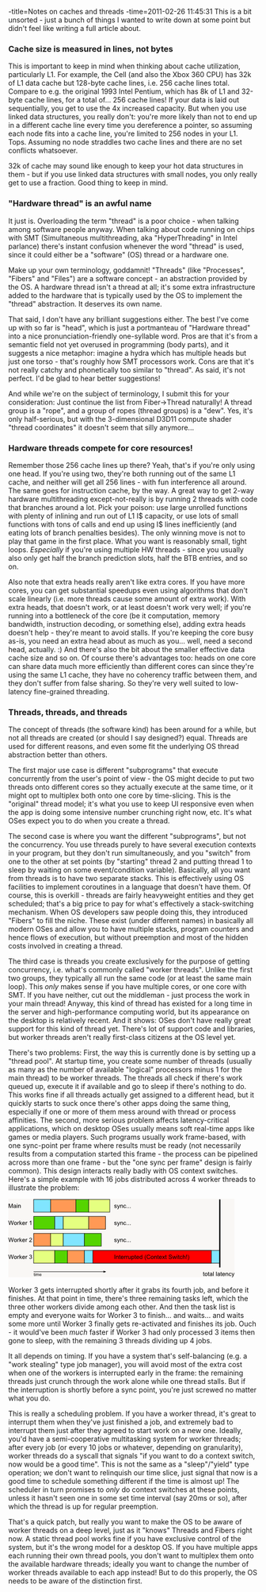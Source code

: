 -title=Notes on caches and threads
-time=2011-02-26 11:45:31
This is a bit unsorted \- just a bunch of things I wanted to write down at some point but didn't feel like writing a full article about.

### Cache size is measured in lines, not bytes

This is important to keep in mind when thinking about cache utilization, particularly L1. For example, the Cell \(and also the Xbox 360 CPU\) has 32k of L1 data cache but 128\-byte cache lines, i.e. 256 cache lines total. Compare to e.g. the original 1993 Intel Pentium, which has 8k of L1 and 32\-byte cache lines, for a total of... 256 cache lines! If your data is laid out sequentially, you get to use the 4x increased capacity. But when you use linked data structures, you really don't: you're more likely than not to end up in a different cache line every time you dereference a pointer, so assuming each node fits into a cache line, you're limited to 256 nodes in your L1. Tops. Assuming no node straddles two cache lines and there are no set conflicts whatsoever.

32k of cache may sound like enough to keep your hot data structures in them \- but if you use linked data structures with small nodes, you only really get to use a fraction. Good thing to keep in mind.

### "Hardware thread" is an awful name

It just is. Overloading the term "thread" is a poor choice \- when talking among software people anyway. When talking about code running on chips with SMT \(Simultaneous multithreading, aka "HyperThreading" in Intel parlance\) there's instant confusion whenever the word "thread" is used, since it could either be a "software" \(OS\) thread or a hardware one.

Make up your own terminology, goddamnit! "Threads" \(like "Processes", "Fibers" and "Files"\) are a software concept \- an abstraction provided by the OS. A hardware thread isn't a thread at all; it's some extra infrastructure added to the hardware that is typically used by the OS to implement the "thread" abstraction. It deserves its own name.

That said, I don't have any brilliant suggestions either. The best I've come up with so far is "head", which is just a portmanteau of "Hardware thread" into a nice pronunciation\-friendly one\-syllable word. Pros are that it's from a semantic field not yet overused in programming \(body parts\), and it suggests a nice metaphor: imagine a hydra which has multiple heads but just one torso \- that's roughly how SMT processors work. Cons are that it's not really catchy and phonetically too similar to "thread". As said, it's not perfect. I'd be glad to hear better suggestions!

And while we're on the subject of terminology, I submit this for your consideration: Just continue the list from Fiber\-\>Thread naturally! A thread group is a "rope", and a group of ropes \(thread groups\) is a "dew". Yes, it's only half\-serious, but with the 3\-dimensional D3D11 compute shader "thread coordinates" it doesn't seem that silly anymore...

### Hardware threads compete for core resources!

Remember those 256 cache lines up there? Yeah, that's if you're only using one head. If you're using two, they're both running out of the same L1 cache, and neither will get all 256 lines \- with fun interference all around. The same goes for instruction cache, by the way. A great way to get 2\-way hardware multithreading except\-not\-really is by running 2 threads with code that branches around a lot. Pick your poison: use large unrolled functions with plenty of inlining and run out of L1 I\$ capacity, or use lots of small functions with tons of calls and end up using I\$ lines inefficiently \(and eating lots of branch penalties besides\). The only winning move is not to play that game in the first place. What you want is reasonably small, tight loops. *Especially* if you're using multiple HW threads \- since you usually also only get half the branch prediction slots, half the BTB entries, and so on.

Also note that extra heads really aren't like extra cores. If you have more cores, you can get substantial speedups even using algorithms that don't scale linearly \(i.e. more threads cause some amount of extra work\). With extra heads, that doesn't work, or at least doesn't work very well; if you're running into a bottleneck of the core \(be it computation, memory bandwidth, instruction decoding, or something else\), adding extra heads doesn't help \- they're meant to avoid stalls. If you're keeping the core busy as\-is, you need an extra head about as much as you... well, need a second head, actually. :\) And there's also the bit about the smaller effective data cache size and so on. Of course there's advantages too: heads on one core can share data much more efficiently than different cores can since they're using the same L1 cache, they have no coherency traffic between them, and they don't suffer from false sharing. So they're very well suited to low\-latency fine\-grained threading.

### Threads, threads, and threads

The concept of threads \(the software kind\) has been around for a while, but not all threads are created \(or should I say designed?\) equal. Threads are used for different reasons, and even some fit the underlying OS thread abstraction better than others.

The first major use case is different "subprograms" that execute concurrently from the user's point of view \- the OS might decide to put two threads onto different cores so they actually execute at the same time, or it might opt to multiplex both onto one core by time\-slicing. This is the "original" thread model; it's what you use to keep UI responsive even when the app is doing some intensive number crunching right now, etc. It's what OSes expect you to do when you create a thread.

The second case is where you want the different "subprograms", but not the concurrency. You use threads purely to have several execution contexts in your program, but they don't run simultaneously, and you "switch" from one to the other at set points \(by "starting" thread 2 and putting thread 1 to sleep by waiting on some event/condition variable\). Basically, all you want from threads is to have two separate stacks. This is effectively using OS facilities to implement coroutines in a language that doesn't have them. Of course, this is overkill \- threads are fairly heavyweight entities and they get scheduled; that's a big price to pay for what's effectively a stack\-switching mechanism. When OS developers saw people doing this, they introduced "Fibers" to fill the niche. These exist \(under different names\) in basically all modern OSes and allow you to have multiple stacks, program counters and hence flows of execution, but without preemption and most of the hidden costs involved in creating a thread.

The third case is threads you create exclusively for the purpose of getting concurrency, i.e. what's commonly called "worker threads". Unlike the first two groups, they typically all run the same code \(or at least the same main loop\). This *only* makes sense if you have multiple cores, or one core with SMT. If you have neither, cut out the middleman \- just process the work in your main thread! Anyway, this kind of thread has existed for a long time in the server and high\-performance computing world, but its appearance on the desktop is relatively recent. And it shows: OSes don't have really great support for this kind of thread yet. There's lot of support code and libraries, but worker threads aren't really first\-class citizens at the OS level yet.

There's two problems: First, the way this is currently done is by setting up a "thread pool". At startup time, you create some number of threads \(usually as many as the number of available "logical" processors minus 1 for the main thread\) to be worker threads. The threads all check if there's work queued up, execute it if available and go to sleep if there's nothing to do. This works fine if all threads actually get assigned to a different head, but it quickly starts to suck once there's other apps doing the same thing, especially if one or more of them mess around with thread or process affinities. The second, more serious problem affects latency\-critical applications, which on desktop OSes usually means soft real\-time apps like games or media players. Such programs usually work frame\-based, with one sync\-point per frame where results must be ready \(not necessarily results from a computation started this frame \- the process can be pipelined across more than one frame \- but the "one sync per frame" design is fairly common\). This design interacts really badly with OS context switches. Here's a simple example with 16 jobs distributed across 4 worker threads to illustrate the problem:

![Worker thread example](wpmedia/worker_thread.png "worker_thread")

Worker 3 gets interrupted shortly after it grabs its fourth job, and before it finishes. At that point in time, there's three remaining tasks left, which the three other workers divide among each other. And then the task list is empty and everyone waits for Worker 3 to finish... and waits... and waits some more until Worker 3 finally gets re\-activated and finishes its job. Ouch \- it would've been *much* faster if Worker 3 had only processed 3 items then gone to sleep, with the remaining 3 threads dividing up 4 jobs.

It all depends on timing. If you have a system that's self\-balancing \(e.g. a "work stealing" type job manager\), you will avoid most of the extra cost when one of the workers is interrupted early in the frame: the remaining threads just crunch through the work alone while one thread stalls. But if the interruption is shortly before a sync point, you're just screwed no matter what you do.

This is really a scheduling problem. If you have a worker thread, it's great to interrupt them when they've just finished a job, and extremely bad to interrupt them just after they agreed to start work on a new one. Ideally, you'd have a semi\-cooperative multitasking system for worker threads; after every job \(or every 10 jobs or whatever, depending on granularity\), worker threads do a syscall that signals "if you want to do a context switch, now would be a good time". This is not the same as a "sleep"/"yield" type operation; we don't want to relinquish our time slice, just signal that now is a good time to schedule something different if the time is almost up! The scheduler in turn promises to *only* do context switches at these points, unless it hasn't seen one in some set time interval \(say 20ms or so\), after which the thread is up for regular preemption.

That's a quick patch, but really you want to make the OS to be aware of worker threads on a deep level, just as it "knows" Threads and Fibers right now. A static thread pool works fine if you have exclusive control of the system, but it's the wrong model for a desktop OS. If you have multiple apps each running their own thread pools, you don't want to multiplex them onto the available hardware threads; ideally you want to change the number of worker threads available to each app instead! But to do this properly, the OS needs to be aware of the distinction first.